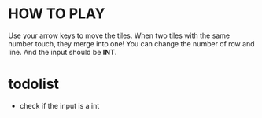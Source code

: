 # HOW TO PLAY
Use your arrow keys to move the tiles. When two tiles with the same number touch, they merge into one!
You can change the number of row and line. And the input should be **INT**.

# todolist
- check if the input is a int
